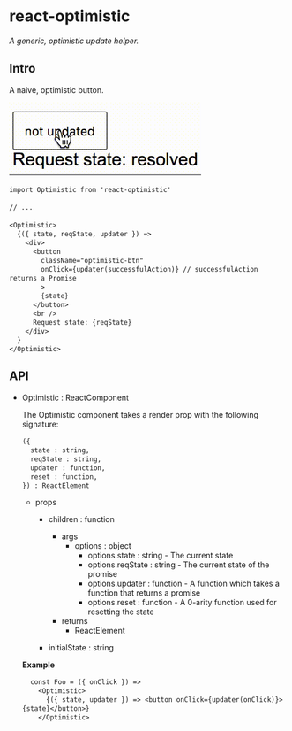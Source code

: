 # react-optimistic

_A generic, optimistic update helper._

## Intro
A naive, optimistic button.

![naive optimistic button gif](./react-optimistic-naive.gif)

```
import Optimistic from 'react-optimistic'

// ...

<Optimistic>
  {({ state, reqState, updater }) =>
    <div>
      <button
        className="optimistic-btn"
        onClick={updater(successfulAction)} // successfulAction returns a Promise
        >
        {state}
      </button>
      <br />
      Request state: {reqState}
    </div>
  }
</Optimistic>
```

## API

- Optimistic : ReactComponent

  The Optimistic component takes a render prop with the following signature:
  ```
  ({
    state : string,
    reqState : string,
    updater : function,
    reset : function,
  }) : ReactElement
  ```

  - props
    - children : function
      - args
        - options : object
          - options.state : string - The current state
          - options.reqState : string - The current state of the promise
          - options.updater : function - A function which takes a function that returns a promise
          - options.reset : function - A 0-arity function used for resetting the state
      - returns
        - ReactElement

    - initialState : string

  **Example**
  ```
    const Foo = ({ onClick }) =>
      <Optimistic>
        {({ state, updater }) => <button onClick={updater(onClick)}>{state}</button>}
      </Optimistic>
  ```